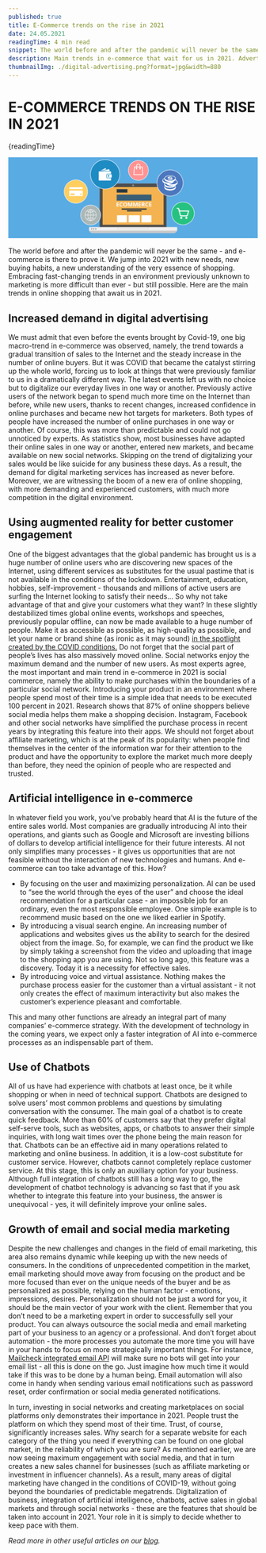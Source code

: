 ```yaml
---
published: true
title: E-Commerce trends on the rise in 2021
date: 24.05.2021
readingTime: 4 min read
snippet: The world before and after the pandemic will never be the same - and e-commerce is there to prove it. We jump into 2021 with new needs, new buying habits, a new understanding of the very essence of shopping. Embracing fast-changing trends in an environment previously unknown to marketing is more difficult than ever - but still possible. Here are the main trends in online shopping that await us in 2021.
description: Main trends in e-commerce that wait for us in 2021. Advertising, email, customer engagement, chatbots, and social media.
thumbnailImg: ./digital-advertising.png?format=jpg&width=880
---
```


# E-COMMERCE TRENDS ON THE RISE IN 2021

{readingTime}

![E-commerce trends](./digital-advertising.png?format=webp;jpg;png;avif&srcset&width=880)

The world before and after the pandemic will never be the same - and e-commerce is there to prove it. We jump into 2021 with new needs, new buying habits, a new understanding of the very essence of shopping. Embracing fast-changing trends in an environment previously unknown to marketing is more difficult than ever - but still possible. Here are the main trends in online shopping that await us in 2021.

## Increased demand in digital advertising

We must admit that even before the events brought by Covid-19, one big macro-trend in e-commerce was observed, namely, the trend towards a gradual transition of sales to the Internet and the steady increase in the number of online buyers. But it was COVID that became the catalyst stirring up the whole world, forcing us to look at things that were previously familiar to us in a dramatically different way.
The latest events left us with no choice but to digitalize our everyday lives in one way or another. Previously active users of the network began to spend much more time on the Internet than before, while new users, thanks to recent changes, increased confidence in online purchases and became new hot targets for marketers. Both types of people have increased the number of online purchases in one way or another.
Of course, this was more than predictable and could not go unnoticed by experts. As statistics show, most businesses have adapted their online sales in one way or another, entered new markets, and became available on new social networks. Skipping on the trend of digitalizing your sales would be like suicide for any business these days. As a result, the demand for digital marketing services has increased as never before. Moreover, we are witnessing the boom of a new era of online shopping, with more demanding and experienced customers, with much more competition in the digital environment.

## Using augmented reality for better customer engagement

One of the biggest advantages that the global pandemic has brought us is a huge number of online users who are discovering new spaces of the Internet, using different services as substitutes for the usual pastime that is not available in the conditions of the lockdown. Entertainment, education, hobbies, self-improvement - thousands and millions of active users are surfing the Internet looking to satisfy their needs… So why not take advantage of that and give your customers what they want?
In these slightly destabilized times global online events, workshops and speeches, previously popular offline, can now be made available to a huge number of people. Make it as accessible as possible, as high-quality as possible, and let your name or brand shine (as ironic as it may sound) [in the spotlight created by the COVID conditions.](/blog/email-marketing-during-post-covid-19-times)
Do not forget that the social part of people’s lives has also massively moved online. Social networks enjoy the maximum demand and the number of new users. As most experts agree, the most important and main trend in e-commerce in 2021 is social commerce, namely the ability to make purchases within the boundaries of a particular social network. Introducing your product in an environment where people spend most of their time is a simple idea that needs to be executed 100 percent in 2021.
Research shows that 87% of online shoppers believe social media helps them make a shopping decision. Instagram, Facebook and other social networks have simplified the purchase process in recent years by integrating this feature into their apps. We should not forget about affiliate marketing, which is at the peak of its popularity: when people find themselves in the center of the information war for their attention to the product and have the opportunity to explore the market much more deeply than before, they need the opinion of people who are respected and trusted.

## Artificial intelligence in e-commerce

In whatever field you work, you’ve probably heard that AI is the future of the entire sales world. Most companies are gradually introducing AI into their operations, and giants such as Google and Microsoft are investing billions of dollars to develop artificial intelligence for their future interests. AI not only simplifies many processes - it gives us opportunities that are not feasible without the interaction of new technologies and humans. And e-commerce can too take advantage of this. How?

- By focusing on the user and maximizing personalization. AI can be used to “see the world through the eyes of the user” and choose the ideal recommendation for a particular case - an impossible job for an ordinary, even the most responsible employee. One simple example is to recommend music based on the one we liked earlier in Spotify.
- By introducing a visual search engine. An increasing number of applications and websites gives us the ability to search for the desired object from the image. So, for example, we can find the product we like by simply taking a screenshot from the video and uploading that image to the shopping app you are using. Not so long ago, this feature was a discovery. Today it is a necessity for effective sales.
- By introducing voice and virtual assistance. Nothing makes the purchase process easier for the customer than a virtual assistant - it not only creates the effect of maximum interactivity but also makes the customer’s experience pleasant and comfortable.

This and many other functions are already an integral part of many companies’ e-commerce strategy. With the development of technology in the coming years, we expect only a faster integration of AI into e-commerce processes as an indispensable part of them.

## Use of Chatbots

All of us have had experience with chatbots at least once, be it while shopping or when in need of technical support. Chatbots are designed to solve users’ most common problems and questions by simulating conversation with the consumer. The main goal of a chatbot is to create quick feedback. More than 60% of customers say that they prefer digital self-serve tools, such as websites, apps, or chatbots to answer their simple inquiries, with long wait times over the phone being the main reason for that. Chatbots can be an effective aid in many operations related to marketing and online business. In addition, it is a low-cost substitute for customer service. However, chatbots cannot completely replace customer service. At this stage, this is only an auxiliary option for your business. Although full integration of chatbots still has a long way to go, the development of chatbot technology is advancing so fast that if you ask whether to integrate this feature into your business, the answer is unequivocal - yes, it will definitely improve your online sales.

## Growth of email and social media marketing

Despite the new challenges and changes in the field of email marketing, this area also remains dynamic while keeping up with the new needs of consumers. In the conditions of unprecedented competition in the market, email marketing should move away from focusing on the product and be more focused than ever on the unique needs of the buyer and be as personalized as possible, relying on the human factor - emotions, impressions, desires. Personalization should not be just a word for you, it should be the main vector of your work with the client. Remember that you don’t need to be a marketing expert in order to successfully sell your product. You can always outsource the social media and email marketing part of your business to an agency or a professional. And don’t forget about automation - the more processes you automate the more time you will have in your hands to focus on more strategically important things. For instance, [Mailcheck integrated email API](/blog/emails-validation-api-increase-ecommerce-conversion) will make sure no bots will get into your email list - all this is done on the go. Just imagine how much time it would take if this was to be done by a human being. Email automation will also come in handy when sending various email notifications such as password reset, order confirmation or social media generated notifications.

In turn, investing in social networks and creating marketplaces on social platforms only demonstrates their importance in 2021. People trust the platform on which they spend most of their time. Trust, of course, significantly increases sales. Why search for a separate website for each category of the thing you need if everything can be found on one global market, in the reliability of which you are sure? As mentioned earlier, we are now seeing maximum engagement with social media, and that in turn creates a new sales channel for businesses (such as affiliate marketing or investment in influencer channels).
As a result, many areas of digital marketing have changed in the conditions of COVID-19, without going beyond the boundaries of predictable megatrends. Digitalization of business, integration of artificial intelligence, chatbots, active sales in global markets and through social networks - these are the features that should be taken into account in 2021. Your role in it is simply to decide whether to keep pace with them.

_Read more in other useful articles on our [blog](/blog)._
